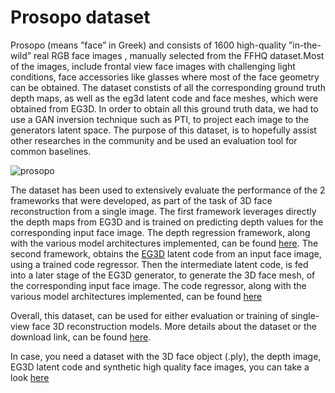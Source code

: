 # Prosopo dataset
Prosopo (means ”face” in Greek) and consists of 1600 high-quality ”in-the-wild” real RGB face images , manually selected from the FFHQ dataset.Most of the images, include frontal view face images with challenging light conditions, face accessories like glasses where most of the face geometry can be obtained.  The dataset constists of all the corresponding ground truth depth maps, as well as the eg3d latent code and face meshes, which were obtained from EG3D. In order to obtain all this ground truth data, we had to use a GAN inversion technique such as PTI, to project each image to the generators latent space. The purpose of this dataset, is to hopefully assist other researches in the community and be used an evaluation tool for common baselines.

![prosopo](https://github.com/cantonioupao/prosopo-dataset/assets/47451846/092ce063-fffb-42ca-b67c-5996a5a93ee2)

The dataset has been used to extensively evaluate the performance of the 2 frameworks that were developed, as part of the task of 3D face reconstruction from a single image. The first framework leverages directly the depth maps from EG3D and is trained on predicting depth values for the corresponding input face image. The depth regression framework, along with the various model architectures implemented, can be found [here](https://github.com/cantonioupao/face-depth-3D-reconstruction). The second framework, obtains the [EG3D](https://github.com/NVlabs/eg3d) latent code from an input face image, using a trained code regressor. Then the intermediate latent code, is fed into a later stage of the EG3D generator, to generate the 3D face mesh, of the corresponding input face image. The code regressor, along with the various model architectures implemented, can be found [here](https://github.com/cantonioupao/eg3d-code-regressor)



Overall, this dataset, can be used for either evaluation or training of single-view face 3D reconstruction models. More details about the dataset or the download link, can be found [here](https://www.kaggle.com/datasets/cantonioupao/prosopo-a-face-dataset-for-3d-reconstruction). 

In case, you need a dataset with the 3D face object (.ply), the depth image, EG3D latent code and synthetic high quality face images, you can take a look [here](https://www.kaggle.com/datasets/cantonioupao/synthetic-human-faces-for-3d-reconstruction)



